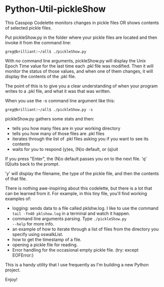 # Python-Util-pickleShow
This Casspop Codelette monitors changes in pickle files OR shows contents of selected pickle files.

Put pickleShow.py in the folder where your pickle files are located and then invoke it from the command line:

<code>greg@brilliant:~/all$ ./pickleShow.py</code>

With no command line arguments, pickleShow.py will display the Unix Epoch Time value for the last time each .pkl file was modified. Then it will monitor the status of those values, and when one of them changes, it will display the contents of the .pkl file.

The point of this is to give you a clear understanding of when your program writes to a .pkl file, and what it was that was written.

When you use the -s command line argument like this: 

<code>greg@brilliant:~/all$ ./pickleShow.py -s</code>

pickleShow.py gathers some stats and then:

- tells you how many files are in your working directory
- tells you how many of those files are .pkl files
- iterates through the list of .pkl files asking you if you want to see its contents
- waits for you to respond (y)es, (N)o default, or (q)uit

If you press "Enter", the (N)o default passes you on to the next file.  'q' (Q)uits back to the prompt.

'y' will display the filename, the type of the pickle file, and then the contents of that file.

There is nothing awe-inspiring about this codelette, but there is a lot that can be learned from it.
For example, in this tiny file, you'll find working examples of:
- logging: sends data to a file called pklshw.log. I like to use the command <code>tail -fn40 pklshow.log</code> in a terminal and watch it happen.
- command line arguments parsing. Type <code>./pickleShow.py --help</code> for more info.
- an example of how to iterate through a list of files from the directory you specify using oswalkList.
- how to get the timestamp of a file.
- opening a pickle file for reading.
- Error handling for the occasional empty pickle file.  (try: except EOFError:)

This is a handy utility that I use frequently as I'm building a new Python project.

Enjoy!


